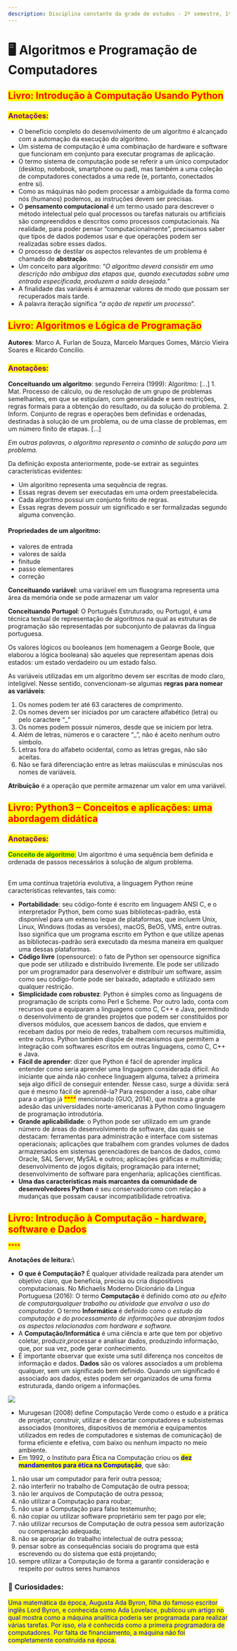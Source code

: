 ```yaml
---
description: Disciplina constante da grade de estudos - 2º semestre, 1º bimestre de 2022.
---
```


# 🖥 Algoritmos e Programação de Computadores

## <mark style="color:red;">Livro: Introdução à Computação Usando Python</mark>

### <mark style="color:purple;">Anotações:</mark>&#x20;

* O benefício completo do desenvolvimento de um algoritmo é alcançado com a automação da execução do algoritmo.
* Um sistema de computação é uma combinação de hardware e software que funcionam em conjunto para executar programas de aplicação.
* O termo sistema de computação pode se referir a um único computador (desktop, notebook, smartphone ou pad), mas também a uma coleção de computadores conectados a uma rede (e, portanto, conectados entre si).
* Como as máquinas não podem processar a ambiguidade da forma como nós (humanos) podemos, as instruções devem ser precisas.
* O **pensamento computacional** é um termo usado para descrever o método intelectual pelo qual processos ou tarefas naturais ou artificiais são compreendidos e descritos como processos computacionais. Na realidade, para poder pensar “computacionalmente”, precisamos saber que tipos de dados podemos usar e que operações podem ser realizadas sobre esses dados.
* O processo de destilar os aspectos relevantes de um problema é chamado de **abstração**.
* Um conceito para algoritmo: “_O algoritmo deverá consistir em uma descrição não ambígua das etapas que, quando executadas sobre uma entrada especificada, produzem a saída desejada._”
* A finalidade das variáveis é armazenar valores de modo que possam ser recuperados mais tarde.
* A palavra iteração significa “_a ação de repetir um processo_”.

## <mark style="color:red;">Livro: Algoritmos e Lógica de Programação</mark>&#x20;

**Autores**: Marco A. Furlan de Souza, Marcelo Marques Gomes, Márcio Vieira Soares e Ricardo Concilio.&#x20;

### <mark style="color:purple;">Anotações:</mark>&#x20;

**Conceituando um algoritmo**: segundo Ferreira (1999): Algoritmo: \[...] 1. Mat. Processo de cálculo, ou de resolução de um grupo de problemas semelhantes, em que se estipulam, com generalidade e sem restrições, regras formais para a obtenção do resultado, ou da solução do problema. 2.  Inform. Conjunto de regras e operações bem definidas e ordenadas, destinadas à solução de um problema, ou de uma classe de problemas, em um número finito de etapas. \[...]&#x20;

_Em outras palavras, o algoritmo representa o caminho de solução para um problema._

Da definição exposta anteriormente, pode-se extrair as seguintes características evidentes:

* Um algoritmo representa uma sequência de regras.
* Essas regras devem ser executadas em uma ordem preestabelecida.
* Cada algoritmo possui um conjunto finito de regras.
* Essas regras devem possuir um significado e ser formalizadas segundo alguma convenção.

#### Propriedades de um algoritmo:

* valores de entrada
* valores de saída
* finitude
* passo elementares
* correção

**Conceituando variável**: uma variável em um fluxograma representa uma área da memória onde se pode armazenar um valor

**Conceituando Portugol**: O Português Estruturado, ou Portugol, é uma técnica textual de  representação de algoritmos na qual as estruturas de programação são representadas por subconjunto de palavras da língua portuguesa.

Os valores lógicos ou booleanos (em homenagem a George Boole, que elaborou a lógica booleana) são aqueles que representam apenas dois estados: um estado verdadeiro ou um estado falso.

As variáveis utilizadas em um algoritmo devem ser escritas de modo claro, inteligível. Nesse sentido, convencionam-se algumas **regras para nomear as variáveis**:

1. Os nomes podem ter até 63 caracteres de comprimento.
2. Os nomes devem ser iniciados por um caractere alfabético (letra) ou pelo caractere “\_”
3. Os nomes podem possuir números, desde que se iniciem por letra.
4. Além de letras, números e o caractere “\_”, não é aceito nenhum outro símbolo.
5. Letras fora do alfabeto ocidental, como as letras gregas, não são aceitas.
6. Não se fará diferenciação entre as letras maiúsculas e minúsculas nos nomes de variáveis.

**Atribuição** é a operação que permite armazenar um valor em uma variável.

## <mark style="color:red;">**Livro: Python3 – Conceitos e aplicações: uma abordagem didática**</mark>

### <mark style="color:purple;">Anotações:</mark>

<mark style="color:purple;"></mark>

<mark style="color:green;">**Conceito de algoritmo**</mark><mark style="color:green;">:</mark> Um algoritmo é uma sequência bem definida e ordenada de passos necessários à solução de algum problema.

\
Em uma contínua trajetória evolutiva, a linguagem Python reúne características relevantes, tais como:

* **Portabilidade**: seu código-fonte é escrito em linguagem ANSI C, e o interpretador Python, bem como suas bibliotecas-padrão, está disponível para um extenso leque de plataformas, que incluem Unix, Linux, Windows (todas as versões), macOS, BeOS, VMS, entre outras. Isso significa que um programa escrito em Python e que utilize apenas as bibliotecas-padrão será executado da mesma maneira em qualquer uma dessas plataformas.
* **Código livre** (opensource): o fato de Python ser opensource significa que pode ser utilizado e distribuído livremente. Ele pode ser utilizado por um programador para desenvolver e distribuir um software, assim como seu código-fonte pode ser baixado, adaptado e utilizado sem qualquer restrição.
* **Simplicidade com robustez**: Python é simples como as linguagens de programação de scripts como Perl e Scheme. Por outro lado, conta com recursos que a equiparam a linguagens como C, C++ e Java, permitindo o desenvolvimento de grandes projetos que podem ser constituídos por diversos módulos, que acessem bancos de dados, que enviem e recebam dados por meio de redes, trabalhem com recursos multimídia, entre outros. Python também dispõe de mecanismos que permitem a integração com softwares escritos em outras linguagens, como C, C++ e Java.&#x20;
* **Fácil de aprender**: dizer que Python é fácil de aprender implica entender como seria aprender uma linguagem considerada difícil. Ao iniciante que ainda não conhece linguagem alguma, talvez a primeira seja algo difícil de conseguir entender. Nesse caso, surge a dúvida: será que é mesmo fácil de aprendê-la? Para responder a isso, cabe olhar para o artigo já <mark style="color:red;">****</mark> mencionado (GUO, 2014), que mostra a grande adesão das universidades norte-americanas à Python como linguagem de programação introdutória.&#x20;
* **Grande aplicabilidade**: o Python pode ser utilizado em um grande número de áreas do desenvolvimento de software, das quais se destacam: ferramentas para administração e interface com sistemas operacionais; aplicações que trabalhem com grandes volumes de dados armazenados em sistemas gerenciadores de bancos de dados, como Oracle, SAL Server, MySAL e outros; aplicações gráficas e multimídia; desenvolvimento de jogos digitais; programação para internet; desenvolvimento de software para engenharia; aplicações científicas.
* **Uma das características mais marcantes da comunidade de desenvolvedores Python** é seu conservadorismo com relação a mudanças que possam causar incompatibilidade retroativa.

## <mark style="color:red;">**Livro: Introdução à Computação - hardware, software e Dados**</mark>

<mark style="color:red;">****</mark>

**Anotações de leitura:**\


* **O que é Computação?** É qualquer atividade realizada para atender um objetivo claro, que beneficia, precisa ou cria dispositivos computacionais. No Michaelis Moderno Dicionário da Língua Portuguesa (2016): O termo **Computação** é definido como _ato ou efeito de computarqualquer trabalho ou atividade que envolva o uso do computador._  O termo **Informática** é definido como _o estudo da computação e do processamento de informações que abranjam todos os aspectos relacionados com hardware e software._
* A **Computação/Informática** é uma ciência e arte que tem por objetivo coletar, produzir,processar e analisar dados, produzindo informação, que, por sua vez, pode gerar conhecimento.
* É importante observar que existe uma sutil diferença nos conceitos de informação e dados. **Dados** são os valores associados a um problema qualquer, sem um significado bem definido. Quando um significado é associado aos dados, estes podem ser organizados de uma forma estruturada, dando origem a informações.

![](https://www.evernote.com/shard/s608/res/828b5c52-c2e3-9082-fca0-0dac48ed3827)

* Murugesan (2008) define Computação Verde como o estudo e a prática de projetar, construir, utilizar e descartar computadores e subsistemas associados (monitores, dispositivos de memória e equipamentos utilizados em redes de computadores e sistemas de comunicação) de forma eficiente e efetiva, com baixo ou nenhum impacto no meio ambiente.
* Em 1992, o Instituto para Ética na Computação criou os <mark style="color:blue;">**dez mandamentos para ética na Computação**</mark>, que são:&#x20;

1. não usar um computador para ferir outra pessoa;&#x20;
2. não interferir no trabalho de Computação de outra pessoa;&#x20;
3. não ler arquivos de Computação de outra pessoa;&#x20;
4. não utilizar a Computação para roubar;&#x20;
5. não usar a Computação para falso testemunho;&#x20;
6. não copiar ou utilizar software proprietário sem ter pago por ele;&#x20;
7. não utilizar recursos de Computação de outra pessoa sem autorização ou compensação adequada;&#x20;
8. não se apropriar do trabalho intelectual de outra pessoa;&#x20;
9. pensar sobre as consequências sociais do programa que está escrevendo ou do sistema que está projetando;&#x20;
10. sempre utilizar a Computação de forma a garantir consideração e respeito por outros seres humanos

### 🔰 **Curiosidades:**

<mark style="color:blue;">Uma matemática da época, Augusta Ada Byron, filha do famoso escritor inglês Lord Byron, e conhecida como Ada Lovelace, publicou um artigo no qual mostra como a máquina analítica poderia ser programada para realizar várias tarefas. Por isso, ela é conhecida como a primeira programadora de computadores. Por falta de financiamento, a máquina não foi completamente construída na época.</mark>
